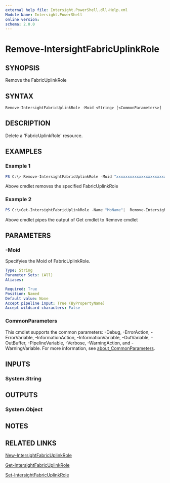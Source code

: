 ```yaml
---
external help file: Intersight.PowerShell.dll-Help.xml
Module Name: Intersight.PowerShell
online version:
schema: 2.0.0
---
```


# Remove-IntersightFabricUplinkRole

## SYNOPSIS
Remove the FabricUplinkRole

## SYNTAX

```
Remove-IntersightFabricUplinkRole -Moid <String> [<CommonParameters>]
```

## DESCRIPTION
Delete a &apos;FabricUplinkRole&apos; resource.

## EXAMPLES

### Example 1
```powershell
PS C:\> Remove-IntersightFabricUplinkRole -Moid "xxxxxxxxxxxxxxxxxxxxxxxxxxx"
```
Above cmdlet removes the specified FabricUplinkRole 

### Example 2
```powershell
PS C:\>Get-IntersightFabricUplinkRole -Name "MoName"|  Remove-IntersightFabricUplinkRole
```
Above cmdlet pipes the output of Get cmdlet to Remove cmdlet

## PARAMETERS

### -Moid
Specifyies the Moid of FabricUplinkRole.

```yaml
Type: String
Parameter Sets: (All)
Aliases:

Required: True
Position: Named
Default value: None
Accept pipeline input: True (ByPropertyName)
Accept wildcard characters: False
```

### CommonParameters
This cmdlet supports the common parameters: -Debug, -ErrorAction, -ErrorVariable, -InformationAction, -InformationVariable, -OutVariable, -OutBuffer, -PipelineVariable, -Verbose, -WarningAction, and -WarningVariable. For more information, see [about_CommonParameters](http://go.microsoft.com/fwlink/?LinkID=113216).

## INPUTS

### System.String

## OUTPUTS

### System.Object
## NOTES

## RELATED LINKS

[New-IntersightFabricUplinkRole](./New-IntersightFabricUplinkRole.md)

[Get-IntersightFabricUplinkRole](./Get-IntersightFabricUplinkRole.md)

[Set-IntersightFabricUplinkRole](./Set-IntersightFabricUplinkRole.md)

